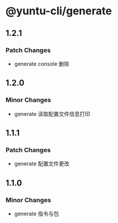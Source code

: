# @yuntu-cli/generate

## 1.2.1

### Patch Changes

- generate console 删除

## 1.2.0

### Minor Changes

- generate 读取配置文件信息打印

## 1.1.1

### Patch Changes

- generate 配置文件更改

## 1.1.0

### Minor Changes

- generate 指令与包
